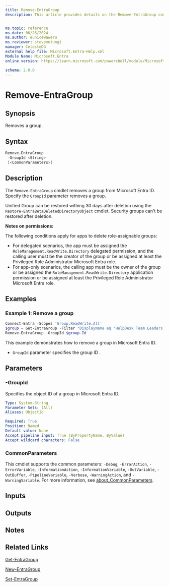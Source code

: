 ```yaml
---
title: Remove-EntraGroup
description: This article provides details on the Remove-EntraGroup command.


ms.topic: reference
ms.date: 06/26/2024
ms.author: eunicewaweru
ms.reviewer: stevemutungi
manager: CelesteDG
external help file: Microsoft.Entra-Help.xml
Module Name: Microsoft.Entra
online version: https://learn.microsoft.com/powershell/module/Microsoft.Entra/Remove-EntraGroup

schema: 2.0.0
---
```


# Remove-EntraGroup

## Synopsis

Removes a group.

## Syntax

```powershell
Remove-EntraGroup
 -GroupId <String>
 [<CommonParameters>]
```

## Description

The `Remove-EntraGroup` cmdlet removes a group from Microsoft Entra ID. Specify the `GroupId` parameter removes a group. 

Unified Group can be restored withing 30 days after deletion using the `Restore-EntraBetaDeletedDirectoryObject` cmdlet. Security groups can't be restored after deletion.

**Notes on permissions:**

The following conditions apply for apps to delete role-assignable groups:

- For delegated scenarios, the app must be assigned the `RoleManagement.ReadWrite.Directory` delegated permission, and the calling user must be the creator of the group or be assigned at least the Privileged Role Administrator Microsoft Entra role.
- For app-only scenarios, the calling app must be the owner of the group or be assigned the `RoleManagement.ReadWrite.Directory` application permission or be assigned at least the Privileged Role Administrator Microsoft Entra role.

## Examples

### Example 1: Remove a group

```powershell
Connect-Entra -Scopes 'Group.ReadWrite.All'
$group = Get-EntraGroup -Filter "DisplayName eq 'HelpDesk Team Leaders'"
Remove-EntraGroup -GroupId $group.Id
```

This example demonstrates how to remove a group in Microsoft Entra ID.

- `GroupId` parameter specifies the group ID .

## Parameters

### -GroupId

Specifies the object ID of a group in Microsoft Entra ID.

```yaml
Type: System.String
Parameter Sets: (All)
Aliases: ObjectId

Required: True
Position: Named
Default value: None
Accept pipeline input: True (ByPropertyName, ByValue)
Accept wildcard characters: False
```

### CommonParameters

This cmdlet supports the common parameters: `-Debug`, `-ErrorAction`, `-ErrorVariable`, `-InformationAction`, `-InformationVariable`, `-OutVariable`, `-OutBuffer`, `-PipelineVariable`, `-Verbose`, `-WarningAction`, and `-WarningVariable`. For more information, see [about_CommonParameters](https://go.microsoft.com/fwlink/?LinkID=113216).

## Inputs

## Outputs

## Notes

## Related Links

[Get-EntraGroup](Get-EntraGroup.md)

[New-EntraGroup](New-EntraGroup.md)

[Set-EntraGroup](Set-EntraGroup.md)
